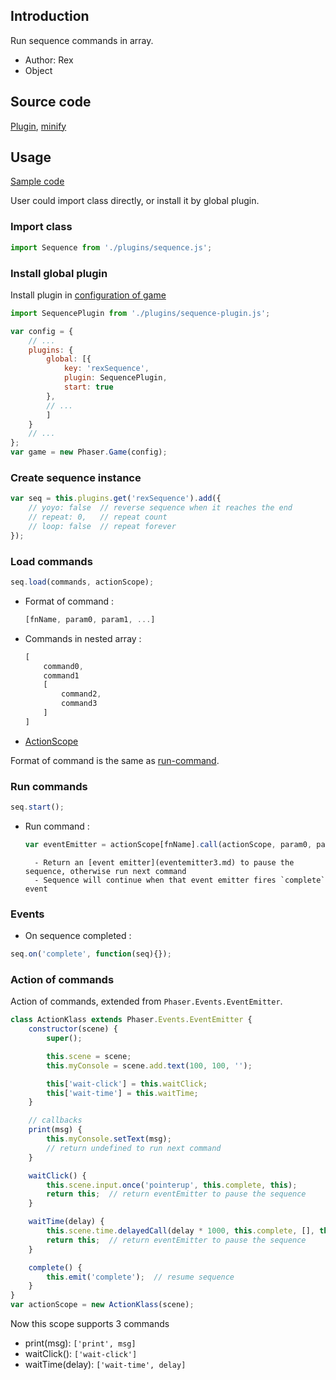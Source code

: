 ## Introduction

Run sequence commands in array.

- Author: Rex
- Object

## Source code

[Plugin](https://github.com/rexrainbow/phaser3-rex-notes/blob/master/plugins/sequence-plugin.js), [minify](https://github.com/rexrainbow/phaser3-rex-notes/blob/master/dist/rexsequenceplugin.min.js)

## Usage

[Sample code](https://github.com/rexrainbow/phaser3-rex-notes/tree/master/examples/run-sequence)

User could import class directly, or install it by global plugin.

### Import class

```javascript
import Sequence from './plugins/sequence.js';
```

### Install global plugin

Install plugin in [configuration of game](game.md#configuration)

```javascript
import SequencePlugin from './plugins/sequence-plugin.js';

var config = {
    // ...
    plugins: {
        global: [{
            key: 'rexSequence',
            plugin: SequencePlugin,
            start: true
        },
        // ...
        ]
    }
    // ...
};
var game = new Phaser.Game(config);
```

### Create sequence instance

```javascript
var seq = this.plugins.get('rexSequence').add({
    // yoyo: false  // reverse sequence when it reaches the end
    // repeat: 0,   // repeat count
    // loop: false  // repeat forever
});
```

### Load commands

```javascript
seq.load(commands, actionScope);
```

- Format of command :
    ```javascript
    [fnName, param0, param1, ...]
    ```
- Commands in nested array :
    ```javascript
    [
        command0,
        command1
        [
            command2,
            command3
        ]
    ]
    ```
- [ActionScope](sequence.md#action-of-commands)

Format of command is the same as [run-command](runcommands#run-commands).

### Run commands

```javascript
seq.start();
```

- Run command :
    ```javascript
    var eventEmitter = actionScope[fnName].call(actionScope, param0, param1 ...);
    ```
        - Return an [event emitter](eventemitter3.md) to pause the sequence, otherwise run next command  
        - Sequence will continue when that event emitter fires `complete` event

### Events

- On sequence completed :

```javascript
seq.on('complete', function(seq){});
```

### Action of commands

Action of commands, extended from `Phaser.Events.EventEmitter`.

```javascript
class ActionKlass extends Phaser.Events.EventEmitter {
    constructor(scene) {
        super();

        this.scene = scene;
        this.myConsole = scene.add.text(100, 100, '');

        this['wait-click'] = this.waitClick;
        this['wait-time'] = this.waitTime;
    }

    // callbacks
    print(msg) {
        this.myConsole.setText(msg);
        // return undefined to run next command
    }

    waitClick() {
        this.scene.input.once('pointerup', this.complete, this);
        return this;  // return eventEmitter to pause the sequence
    }

    waitTime(delay) {
        this.scene.time.delayedCall(delay * 1000, this.complete, [], this);
        return this;  // return eventEmitter to pause the sequence
    }

    complete() {
        this.emit('complete');  // resume sequence
    }
}
var actionScope = new ActionKlass(scene);
```

Now this scope supports 3 commands

- print(msg): `['print', msg]`
- waitClick(): `['wait-click']`
- waitTime(delay): `['wait-time', delay]`